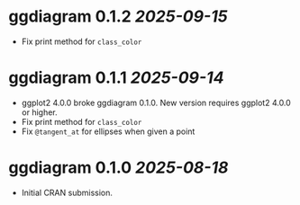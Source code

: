 # ggdiagram 0.1.2 _2025-09-15_

* Fix print method for `class_color`

# ggdiagram 0.1.1 _2025-09-14_

* ggplot2 4.0.0 broke ggdiagram 0.1.0. New version requires ggplot2 4.0.0 or higher. 
* Fix print method for `class_color`
* Fix `@tangent_at` for ellipses when given a point



# ggdiagram 0.1.0 _2025-08-18_

* Initial CRAN submission.
